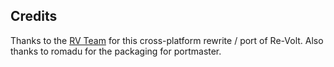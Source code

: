 ## Credits

Thanks to the [RV Team](https://rvgl.re-volt.io/) for this cross-platform rewrite / port of Re-Volt.  Also thanks to romadu for the packaging for portmaster.

